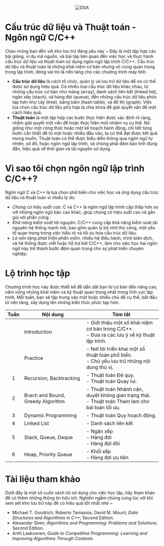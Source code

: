 <p align="center">
<img  
src="https://github.com/HaiAu2501/Data-Structures-and-Algorithms-using-C/blob/main/logo.png" 
alt="DSA"/>
</p>

# Cấu trúc dữ liệu và Thuật toán - Ngôn ngữ C/C++

Chào mừng bạn đến với kho lưu trữ đáng yêu này ~ Đây là một tập hợp các bài giảng, ví dụ mã nguồn, và bài tập liên quan đến việc học và thực hành *cấu trúc dữ liệu* và *thuật toán* sử dụng ngôn ngữ lập trình C/C++. Cấu trúc dữ liệu và thuật toán là những khái niệm cơ bản nhưng vô cùng quan trọng trong lập trình, đóng vai trò là nền tảng cho các chương trình máy tính.

* **Cấu trúc dữ liệu** là cách tổ chức, quản lý và lưu trữ dữ liệu để nó có thể được sử dụng hiệu quả. Có nhiều loại cấu trúc dữ liệu khác nhau, từ những cấu trúc cơ bản như mảng (array), danh sách liên kết (linked list), ngăn xếp (stack), và hàng đợi (queue), đến những cấu trúc dữ liệu phức tạp hơn như cây (tree), bảng băm (hash table), và đồ thị (graph). Việc lựa chọn cấu trúc dữ liệu phù hợp là chìa khóa để giải quyết vấn đề một cách hiệu quả.
* **Thuật toán** là một tập hợp các bước thực hiện được xác định rõ ràng, nhằm giải quyết một vấn đề hoặc thực hiện một nhiệm vụ cụ thể. Nó giống như một công thức hoặc một kế hoạch hành động, chi tiết từng bước cần thiết để từ một hoặc nhiều đầu vào, ta có thể đạt được kết quả mong muốn. Thuật toán có thể được biểu diễn thông qua ngôn ngữ tự nhiên, sơ đồ, hoặc ngôn ngữ lập trình, và chúng phải đảm bảo tính đúng đắn, hiệu quả về thời gian và tài nguyên sử dụng.

# Vì sao tôi chọn ngôn ngữ lập trình C/C++?

Ngôn ngữ C và C++ là lựa chọn phổ biến cho việc học và ứng dụng cấu trúc dữ liệu và thuật toán vì nhiều lý do:

* *Chúng có hiệu suất cao*. C và C++ là ngôn ngữ lập trình cấp thấp hơn so với những ngôn ngữ bậc cao khác, giúp chúng có hiệu suất cao và gần gũi với phần cứng.
* *Khả năng kiểm soát tài nguyên*. C/C++ cung cấp khả năng kiểm soát tài nguyên hệ thống mạnh mẽ, bao gồm quản lý bộ nhớ thủ công, một yếu tố quan trọng trong việc hiểu rõ và tối ưu hóa cấu trúc dữ liệu.
* *Là nền tảng phát triển phần mềm*, nhiều hệ điều hành, trình biên dịch, và hệ thống được viết hoặc hỗ trợ bởi C/C++, làm cho việc học hai ngôn ngữ này trở thành bước đệm quan trọng cho sự phát triển chuyên nghiệp.

# Lộ trình học tập

Chương trình học này được thiết kế để dẫn dắt bạn từ cơ bản đến nâng cao, nắm vững những khái niệm và kỹ thuật quan trọng nhất trong lĩnh vực lập trình. Mỗi tuần, bạn sẽ tập trung vào một hoặc nhiều chủ đề cụ thể, bắt đầu từ nền tảng, xây dựng lên những kiến thức phức tạp hơn.

| **Tuần** | **Nội dung**                      | **Tóm tắt**                                                                                        |
|:--------:|-----------------------------------|----------------------------------------------------------------------------------------------------|
|          | Introduction                      | - Giới thiệu một số khái niệm cơ bản trong C/C++.<br>- Đưa ra các lưu ý về kỹ thuật lập trình.     |
|          | Practice                          | - Nơi tôi triển khai một số thuật toán phổ biến.<br>- Chủ yếu lưu trữ những nội dung thú vị.       |
|     1    | Recursion, Backtracking           | - Thuật toán Đệ quy.<br>- Thuật toán Quay lui.                                                     |
|     2    | Brach and Bound, Greedy Algorithm | - Thuật toán Nhánh cận, duyệt không gian trạng thái.<br>- Thuật toán Tham lam cho bài toán tối ưu. |
|     3    | Dynamic Programming               | - Thuật toán Quy hoạch động.                                                                       |
|     4    | Linked List                       | - Danh sách liên kết                                                                               |
|     5    | Stack, Queue, Deque               | - Ngăn xếp<br>- Hàng đợi<br>- Hàng đợi đôi                                                         |
|     6    | Heap, Priority Queue              | - Khối xếp<br>- Hàng đợi ưu tiên                                                                   |

# Tài liệu tham khảo

Dưới đây là một số cuốn sách tôi sử dụng cho việc học tập, hãy tham khảo để có thêm những thông tin hữu ích. Nghiền ngẫm chúng cùng lúc với khi xem xét kho lưu trữ này để có hiệu quả tốt nhất nhé ~

* Michael T. Goodrich, Roberto Tamassia, David M. Mount; *Data Structures and Algorithms in C++*; Second Edition.
* Alexander Shen; *Algorithms and Programming: Problems and Solutions*; Second Edition.
* Antti Laaksonen; *Guide to Competitive Programming: Learning and Improving Algorithms Through Contests*.



